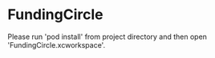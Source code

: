 # FundingCircle

Please run 'pod install' from project directory and then open 'FundingCircle.xcworkspace'.
